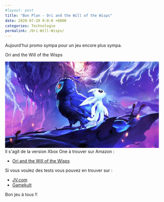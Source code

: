 ```yaml
---
#layout: post
title: "Bon Plan - Ori and the Will of the Wisps"
date: 2020-07-20 0:0:0 +0800
categories: Technologie
permalink: /Ori-Will-Wisps/
---
```

Aujourd'hui promo sympa pour un jeu encore plus sympa.

Ori and the Will of the Wisps

![image ori will and the will of the wisps](/assets/images/oriwillandthewisp.jpg)
Il s'agit de la version Xbox One à trouver sur Amazon :

* [Ori and the Will of the Wisps](https://www.amazon.fr/gp/product/B07ZJMQBVF/ref=as_li_tl?ie=UTF8&camp=1642&creative=6746&creativeASIN=B07ZJMQBVF&linkCode=as2&tag=maegfea-21&linkId=05113c3269c2f18f0a0042161c610c27)

Si vous voulez des tests vous pouvez en trouver sur :

*  [JV.com](https://www.jeuxvideo.com/test/1191794/ori-and-the-will-of-the-wisps-un-gameplay-plus-agressif-pour-une-epopee-plus-accessible.htm)
*  [Gamekult](https://www.gamekult.com/jeux/ori-and-the-will-of-the-wisps-3050876013.html)

Bon jeu à tous !!
